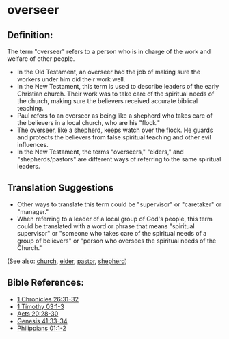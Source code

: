 # overseer #

## Definition: ##

The term "overseer" refers to a person who is in charge of the work and welfare of other people.

* In the Old Testament, an overseer had the job of making sure the workers under him did their work well. 
* In the New Testament, this term is used to describe leaders of the early Christian church. Their work was to take care of the spiritual needs of the church, making sure the believers received accurate biblical teaching.
* Paul refers to an overseer as being like a shepherd who takes care of the believers in a local church, who are his "flock."
* The overseer, like a shepherd, keeps watch over the flock. He guards and protects the believers from false spiritual teaching and other evil influences.
* In the New Testament, the terms "overseers," "elders," and "shepherds/pastors" are different ways of referring to the same spiritual leaders.

## Translation Suggestions ##

* Other ways to translate this term could be "supervisor" or "caretaker" or "manager."
* When referring to a leader of a local group of God's people, this term could be translated with a word or phrase that means "spiritual supervisor" or "someone who takes care of the spiritual needs of a group of believers" or "person who oversees the spiritual needs of the Church."

(See also: [church](../kt/church.md), [elder](../other/elder.md), [pastor](../kt/pastor.md), [shepherd](../other/shepherd.md))

## Bible References: ##

* [1 Chronicles 26:31-32](en/tn/1ch/help/26/31)
* [1 Timothy 03:1-3](en/tn/1ti/help/03/01)
* [Acts 20:28-30](en/tn/act/help/20/28)
* [Genesis 41:33-34](en/tn/gen/help/41/33)
* [Philippians 01:1-2](en/tn/php/help/01/01)